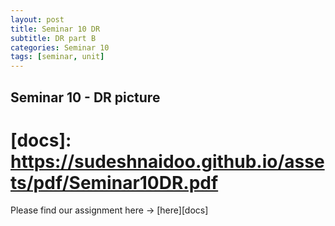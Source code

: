 ```yaml
---
layout: post
title: Seminar 10 DR
subtitle: DR part B
categories: Seminar 10
tags: [seminar, unit]
---
```


## Seminar 10 - DR picture



# [docs]: https://sudeshnaidoo.github.io/assets/pdf/Seminar10DR.pdf
Please find our assignment here -> [here][docs]

